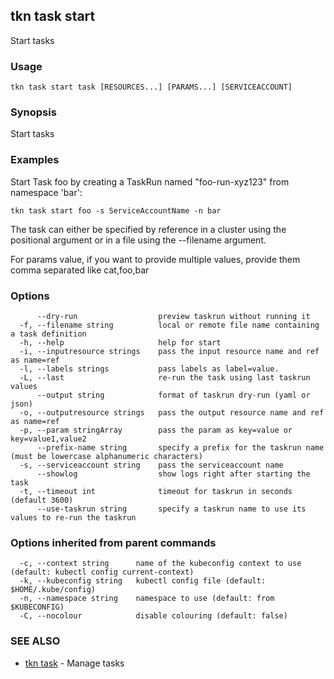 ## tkn task start

Start tasks

### Usage

```
tkn task start task [RESOURCES...] [PARAMS...] [SERVICEACCOUNT]
```

### Synopsis

Start tasks

### Examples

Start Task foo by creating a TaskRun named "foo-run-xyz123" from namespace 'bar':

    tkn task start foo -s ServiceAccountName -n bar

The task can either be specified by reference in a cluster using the positional argument
or in a file using the --filename argument.

For params value, if you want to provide multiple values, provide them comma separated
like cat,foo,bar


### Options

```
      --dry-run                  preview taskrun without running it
  -f, --filename string          local or remote file name containing a task definition
  -h, --help                     help for start
  -i, --inputresource strings    pass the input resource name and ref as name=ref
  -l, --labels strings           pass labels as label=value.
  -L, --last                     re-run the task using last taskrun values
      --output string            format of taskrun dry-run (yaml or json)
  -o, --outputresource strings   pass the output resource name and ref as name=ref
  -p, --param stringArray        pass the param as key=value or key=value1,value2
      --prefix-name string       specify a prefix for the taskrun name (must be lowercase alphanumeric characters)
  -s, --serviceaccount string    pass the serviceaccount name
      --showlog                  show logs right after starting the task
  -t, --timeout int              timeout for taskrun in seconds (default 3600)
      --use-taskrun string       specify a taskrun name to use its values to re-run the taskrun
```

### Options inherited from parent commands

```
  -c, --context string      name of the kubeconfig context to use (default: kubectl config current-context)
  -k, --kubeconfig string   kubectl config file (default: $HOME/.kube/config)
  -n, --namespace string    namespace to use (default: from $KUBECONFIG)
  -C, --nocolour            disable colouring (default: false)
```

### SEE ALSO

* [tkn task](tkn_task.md)	 - Manage tasks

